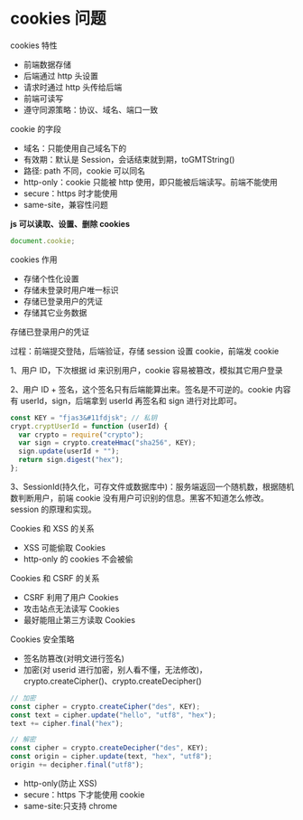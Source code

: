 # cookies 问题

cookies 特性

- 前端数据存储
- 后端通过 http 头设置
- 请求时通过 http 头传给后端
- 前端可读写
- 遵守同源策略：协议、域名、端口一致

cookie 的字段

- 域名：只能使用自己域名下的
- 有效期：默认是 Session，会话结束就到期，toGMTString()
- 路径: path 不同，cookie 可以同名
- http-only：cookie 只能被 http 使用，即只能被后端读写。前端不能使用
- secure：https 时才能使用
- same-site，兼容性问题

**js 可以读取、设置、删除 cookies**

```js
document.cookie;
```

cookies 作用

- 存储个性化设置
- 存储未登录时用户唯一标识
- 存储已登录用户的凭证
- 存储其它业务数据

存储已登录用户的凭证

过程：前端提交登陆，后端验证，存储 session 设置 cookie，前端发 cookie

1、用户 ID，下次根据 id 来识别用户，cookie 容易被篡改，模拟其它用户登录

2、用户 ID + 签名，这个签名只有后端能算出来。签名是不可逆的。cookie 内容有 userId，sign，后端拿到 userId 再签名和 sign 进行对比即可。

```javascript
const KEY = "fjas3&#11fdjsk"; // 私钥
crypt.cryptUserId = function (userId) {
  var crypto = require("crypto");
  var sign = crypto.createHmac("sha256", KEY);
  sign.update(userId + "");
  return sign.digest("hex");
};
```

3、SessionId(持久化，可存文件或数据库中)：服务端返回一个随机数，根据随机数判断用户，前端 cookie 没有用户可识别的信息。黑客不知道怎么修改。 session 的原理和实现。

Cookies 和 XSS 的关系

- XSS 可能偷取 Cookies
- http-only 的 cookies 不会被偷

Cookies 和 CSRF 的关系

- CSRF 利用了用户 Cookies
- 攻击站点无法读写 Cookies
- 最好能阻止第三方读取 Cookies

Cookies 安全策略

- 签名防篡改(对明文进行签名)
- 加密(对 userid 进行加密，别人看不懂，无法修改)，crypto.createCipher()、crypto.createDecipher()

```javascript
// 加密
const cipher = crypto.createCipher("des", KEY);
const text = cipher.update("hello", "utf8", "hex");
text += cipher.final("hex");

// 解密
const cipher = crypto.createDecipher("des", KEY);
const origin = cipher.update(text, "hex", "utf8");
origin += decipher.final("utf8");
```

- http-only(防止 XSS)
- secure：https 下才能使用 cookie
- same-site:只支持 chrome
